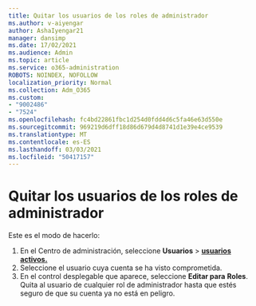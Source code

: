 ```yaml
---
title: Quitar los usuarios de los roles de administrador
ms.author: v-aiyengar
author: AshaIyengar21
manager: dansimp
ms.date: 17/02/2021
ms.audience: Admin
ms.topic: article
ms.service: o365-administration
ROBOTS: NOINDEX, NOFOLLOW
localization_priority: Normal
ms.collection: Adm_O365
ms.custom:
- "9002486"
- "7524"
ms.openlocfilehash: fc4bd22861fbc1d254d0fdd4d6c5fa46e63d550e
ms.sourcegitcommit: 969219d6dff18d86d679d4d8741d1e39e4ce9539
ms.translationtype: MT
ms.contentlocale: es-ES
ms.lasthandoff: 03/03/2021
ms.locfileid: "50417157"
---
```

# <a name="remove-the-users-from-the-admin-roles"></a>Quitar los usuarios de los roles de administrador

Este es el modo de hacerlo:

1. En el Centro de administración, seleccione **Usuarios**  >  [**usuarios activos.**](https://go.microsoft.com/fwlink/p/?linkid=834822)
1. Seleccione el usuario cuya cuenta se ha visto comprometida.
1. En el control desplegable que aparece, seleccione **Editar para** **Roles**. Quita al usuario de cualquier rol de administrador hasta que estés seguro de que su cuenta ya no está en peligro.

